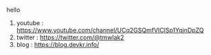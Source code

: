 hello  
  
1. youtube : https://www.youtube.com/channel/UCq2GSQmfVIClSp1YqjnDpZQ  
1. twitter : https://twitter.com/@tmwlak2
1. blog : https://blog.devkr.info/
